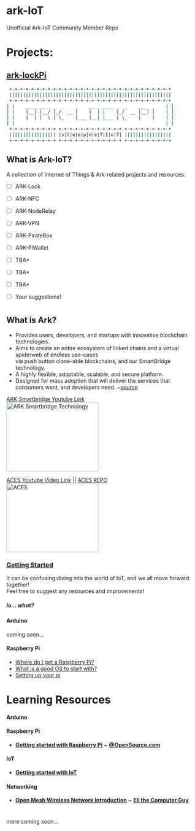 # ark-IoT
Unofficial Ark-IoT Community Member Repo

# Projects:

## [ark-lockPi](https://github.com/sleepdefic1t/ark-IoT/tree/master/ark-lockPi)
```bash
 +-+-+-+-+-+-+-+-+-+-+-+-+-+-+-+-+-+-+-+-+-+-+-+-+-+-+-+-+-+
 |||||||||||||||||||||||||||||||||||||||||||||||||||||||||||
 +-+-+-+-+-+-+-+-+-+-+-+-+-+-+-+-+-+-+-+-+-+-+-+-+-+-+-+-+-+
| |    ____ ____ _  _    _    ____ ____ _  _    ___  _    | | 
| |    |__| |__/ |_/  __ |    |  | |    |_/  __ |__] |    | | 
| |    |  | |  \ | \_    |___ |__| |___ | \_    |    |    | | 
| |                                                       | | 
 +-+-+-+-+-+-+-+-+ +-+-+-+-+-+-+-+-+-+-+-+ +-+-+-+-+-+-+-+-+
 ||||||||||||||||| |s|l|e|e|p|d|e|f|I|o|T| |||||||||||||||||
 +-+-+-+-+-+-+-+-+ +-+-+-+-+-+-+-+-+-+-+-+ +-+-+-+-+-+-+-+-+
 ````  

## What is Ark-IoT?
A collection of Internet of Things & Ark-related projects and resources.

- [ ] ARK-Lock
- [ ] ARK-NFC
- [ ] ARK-NodeRelay
- [ ] ARK-VPN
- [ ] ARK-PirateBox
- [ ] ARK-PiWallet
- [ ] TBA*
- [ ] TBA*
- [ ] TBA*
- [ ] Your suggestions!


#  

## What is Ark?

 - Provides users, developers, and startups with innovative blockchain technologies.  
 - Aims to create an entire ecosystem of linked chains and a virtual spiderweb of endless use-cases  
    via push button clone-able blockchains, and our SmartBridge technology.
 - A highly flexible, adaptable, scalable, and secure platform.
  - Designed for mass adoption that will deliver the services that consumers want, and developers need. ~[source](https://ark.io/)  
 
 
[ARK Smartbridge Youtube Link](http://www.youtube.com/watch?v=Fb985Ac_gSY "ARK Smartbridge Technology")  
<img src="http://img.youtube.com/vi/Fb985Ac_gSY/0.jpg" alt="ARK Smartbridge Technology" width="240" height="180">

[ACES Youtube Video Link](http://www.youtube.com/watch?v=qugC8sQFR40 "ARK Smartbridge Technology") || [ACES REPO](https://github.com/bradyo/aces-app)   
<img src="http://img.youtube.com/vi/qugC8sQFR40/0.jpg" alt="ACES" width="240" height="180"> 


### [Getting Started](https://github.com/sleepdefic1t/ark-IoT/blob/master/GETTING_STARTED.md)  

It can be confusing diving into the world of IoT,
and we all move forward together!  
Feel free to suggest any resources and improvements! 

##### Io... what?
 
#### Arduino
coming soon...

#### Raspberry Pi

- [Where do I get a Raspberry Pi?](https://github.com/sleepdefic1t/ark-IoT/blob/master/GETTING_STARTED.md)  
- [What is a good OS to start with?](https://github.com/sleepdefic1t/ark-IoT/blob/master/GETTING_STARTED.md)  
- [Setting up your pi ](https://github.com/sleepdefic1t/ark-IoT/blob/master/GETTING_STARTED.md)  


# 

# Learning Resources

#### Arduino

#### Raspberry Pi

- [**Getting started with Raspberry Pi**](https://opensource.com/article/16/12/getting-started-raspberry-pi) ~ [**@OpenSource.com**](https://opensource.com)

#### IoT

- [**Getting started with IoT**](https://www.raspberrypi.org/blog/getting-started-with-iot/)

#### Networking

- [**Open Mesh Wireless Network Introduction**](https://www.youtube.com/watch?v=1YOoT3NxgYg) ~ [**Eli the Computer Guy**](https://www.youtube.com/channel/UCD4EOyXKjfDUhCI6jlOZZYQ)


#

more coming soon...
